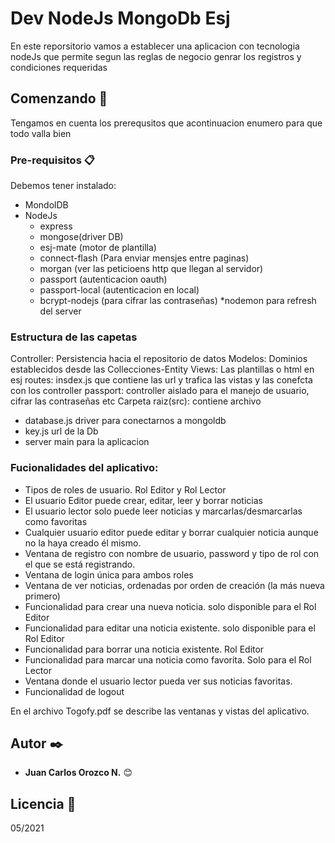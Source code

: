 # Dev NodeJs MongoDb Esj

En este reporsitorio vamos a establecer una aplicacion con tecnologia nodeJs que permite segun las reglas de negocio genrar los registros y condiciones requeridas

## Comenzando 🚀

Tengamos en cuenta los prerequsitos que acontinuacion enumero para que todo valla bien


### Pre-requisitos 📋

Debemos tener instalado:
* MondolDB
* NodeJs
  * express
  * mongose(driver DB)
  * esj-mate (motor de plantilla)
  * connect-flash (Para enviar mensjes entre paginas)
  * morgan (ver las peticioens http que llegan al servidor)
  * passport (autenticacion oauth) 
  * passport-local (autenticacion en local) 
  * bcrypt-nodejs (para cifrar las contraseñas)
 *nodemon para refresh del server

### Estructura de las capetas


Controller: Persistencia hacia el repositorio de datos
Modelos: Dominios establecidos desde las Collecciones-Entity
Views: Las plantillas o html en esj
routes: insdex.js que contiene las url y trafica las vistas y las conefcta con los controller
passport: controller aislado para el manejo de usuario, cifrar las contraseñas etc
Carpeta raiz(src): contiene archivo 
  * database.js driver para conectarnos a mongoldb
  * key.js  url de la Db
  * server main para la aplicacion


### Fucionalidades del aplicativo:

* Tipos de roles de usuario. Rol Editor y Rol Lector
* El usuario Editor puede crear, editar, leer y borrar noticias
* El usuario lector solo puede leer noticias y marcarlas/desmarcarlas como favoritas
* Cualquier usuario editor puede editar y borrar cualquier noticia aunque no la haya creado él mismo.
* Ventana de registro con nombre de usuario, password y tipo de rol con el que se está registrando.
* Ventana de login única para ambos roles
* Ventana de ver noticias, ordenadas por orden de creación (la más nueva primero)
* Funcionalidad para crear una nueva noticia. solo disponible para el Rol Editor
* Funcionalidad para editar una noticia existente. solo disponible para el Rol Editor
* Funcionalidad para borrar una noticia existente. Rol Editor
* Funcionalidad para marcar una noticia como favorita. Solo para el Rol Lector
* Ventana donde el usuario lector pueda ver sus noticias favoritas.
* Funcionalidad de logout

En el archivo Togofy.pdf se describe las ventanas y vistas del aplicativo.


## Autor ✒️

* **Juan Carlos Orozco N.** 😊

## Licencia 📄

05/2021



